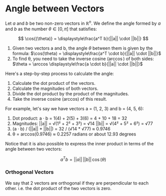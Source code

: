 # Angle between Vectors

Let $a$ and $b$ be two non-zero vectors in $ℝ^n$. We define the angle formed by $a$ and $b$ as the number $\theta ∈ [0, \pi]$ that satisfies:

$$
\cos{(\theta)} = \displaystyle\frac{a^T b}{||a|| \cdot ||b||}
$$


1. Given two vectors a and b, the angle $\theta$ between them is given by the formula: $\cos(\theta) = \displaystyle\frac{a^T \cdot b}{||a|| \cdot ||b||}$
2. To find θ, you need to take the inverse cosine ($\arccos$) of both sides: $\theta = \arccos \displaystyle\frac{a \cdot b}{||a|| \cdot ||b||}$

Here's a step-by-step process to calculate the angle:

1. Calculate the dot product of the vectors.
2. Calculate the magnitudes of both vectors.
3. Divide the dot product by the product of the magnitudes.
4. Take the inverse cosine (arccos) of this result.

For example, let's say we have vectors a = (1, 2, 3) and b = (4, 5, 6):

1. Dot product: a · b = 1(4) + 2(5) + 3(6) = 4 + 10 + 18 = 32
2. Magnitudes: ||a|| = √(1² + 2² + 3²) = √14 ||b|| = √(4² + 5² + 6²) = √77
3. (a · b) / (||a|| * ||b||) = 32 / (√14 * √77) ≈ 0.9746
4. θ = arccos(0.9746) ≈ 0.2257 radians or about 12.93 degrees



Notice that it is also possible to express the inner product in terms of the angle between two vectors:

$$
a^T b = ||a||\, ||b||\, \cos{(\theta)}
$$

### **Orthogonal Vectors**

We say that 2 vectors are orthogonal if they are perpendicular to each other. i.e. the dot product of the two vectors is zero.